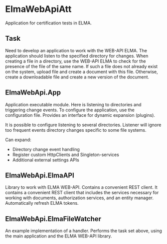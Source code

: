 # ElmaWebApiAtt
Application for certification tests in ELMA.
## Task
Need to develop an application to work with the WEB-API ELMA. The application should listen to the specified directory for changes. When creating a file in a directory, use the WEB-API ELMA to check for the presence of the file of the same name.
If such a file does not already exist on the system, upload file and create a document with this file. Otherwise, create a downloadable file and create a new version of the document.
## ElmaWebApi.App
Application executable module. Here is listening to directories and triggering change events. To configure the application, use the configuration file. Provides an interface for dynamic expansion (plugins).

It is possible to configure listening to several directories. Listener will ignore too frequent events directory changes specific to some file systems.

Can expand:
- Directory change event handling
- Register custom HttpClients and Singleton-services
- Additional external settings APIs
## ElmaWebApi.ElmaAPI
Library to work with ELMA WEB-API. Contains a convenient REST client. It contains a convenient REST client that includes the services necessary for working with documents, authorization services, and an entity manager. Automatically refresh ELMA tokens. 
## ElmaWebApi.ElmaFileWatcher
An example implementation of a handler. Performs the task set above, using the main application and the ELMA WEB-API library.
